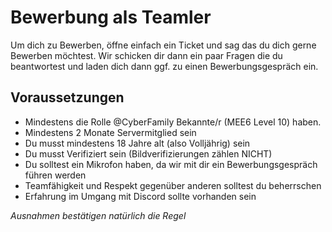 # Bewerbung als Teamler

Um dich zu Bewerben, öffne einfach ein Ticket und sag das du dich gerne Bewerben möchtest. Wir schicken dir dann ein paar Fragen die du beantwortest und laden dich dann ggf. zu einen Bewerbungsgespräch ein.

## Voraussetzungen
* Mindestens die Rolle @CyberFamily Bekannte/r (MEE6 Level 10) haben.
* Mindestens 2 Monate Servermitglied sein
* Du musst mindestens 18 Jahre alt (also Volljährig) sein
* Du musst Verifiziert sein (Bildverifizierungen zählen NICHT)
* Du solltest ein Mikrofon haben, da wir mit dir ein Bewerbungsgespräch führen werden
* Teamfähigkeit und Respekt gegenüber anderen solltest du beherrschen
* Erfahrung im Umgang mit Discord sollte vorhanden sein

*Ausnahmen bestätigen natürlich die Regel*
